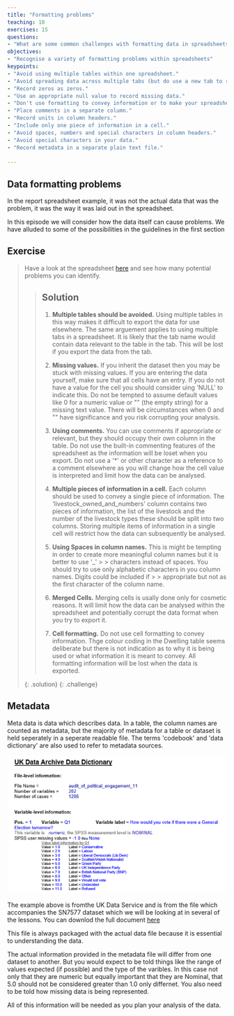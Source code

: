 ```yaml
---
title: "Formatting problems"
teaching: 10
exercises: 15
questions:
- "What are some common challenges with formatting data in spreadsheets and how can we avoid them?"
objectives:
- "Recognise a variety of formatting problems within spreadsheets"
keypoints:
- "Avoid using multiple tables within one spreadsheet."
- "Avoid spreading data across multiple tabs (but do use a new tab to record data cleaning or manipulations)."
- "Record zeros as zeros."
- "Use an appropriate null value to record missing data."
- "Don't use formatting to convey information or to make your spreadsheet look pretty."
- "Place comments in a separate column."
- "Record units in column headers."
- "Include only one piece of information in a cell."
- "Avoid spaces, numbers and special characters in column headers."
- "Avoid special characters in your data."
- "Record metadata in a separate plain text file."

---
```

## Data formatting problems

In the report spreadsheet example, it was not the actual data that was the problem, it was the way it was laid out 
in the spreadsheet.

In this episode we will consider how the data itself can cause problems. 
We have alluded to some of the possibilities in the guidelines in the first section

## Exercise 
> 
> Have a look at the spreadsheet [here](../data/SAFI_results_2.xlsx) and
> see how many potential problems you can identify.
> 
> > ## Solution
> > 
> > 1. **Multiple tables should be avoided.** Using multiple tables in this way makes it difficult to export the data for use elsewhere. The same arguement applies to using multiple tabs in a spreadsheet. It is likely that the tab name would contain data relevant to the table in the tab. This will be lost if you export the data from the tab.
> > 
> > 2. **Missing values.** If you inherit the dataset then you may be stuck with missing values. If you are entering the data yourself, make sure that all cells have an entry. If you do not have a value for the cell you should consider uing 'NULL' to indicate this. Do not be tempted to assume default values like 0 for a numeric value or "" (the empty string) for a missing text value. There will be circumstances when 0 and "" have significance and you risk corrupting your analysis.
> > 
> > 3. **Using comments.** You can use comments if appropriate or relevant, but they should occupy their own column in the table. Do not use the built-in commenting features of the spreadsheet as the information will be loset when you export. Do not use a '*' or other character as a reference to a comment elsewhere as you will change how the cell value is interpreted and limit how the data can be analysed.
> > 
> > 4. **Multiple pieces of information in a cell.** Each column should be used to convey a single piece of information. The 'livestock_owned_and_numbers' column contains two pieces of information, the list of the livestock and the number of the livestock types these should be split into two columns. Storing multiple items of information in a single cell will restrict how the data can subsequently be analysed.
> > 
> > 5. **Using Spaces in column names.** This is might be tempting in order to create more meaningful column names but it is better to use '_' > > characters instead of spaces. You should try to use only alphabetic characters in you column names. Digits could be included if > > appropriate but not as the first character of the column name. 
> > 
> > 6. **Merged Cells.** Merging cells is usally done only for cosmetic reasons. It will limit how the data can be analysed within the spreadsheet and potentially corrupt the data format when you try to export it.
> > 
> > 7. **Cell formatting.** Do not use cell formatting to convey information. Thge colour coding in the Dwelling table seems deliberate but there is not indication as to why it is being used or what information it is meant to convey. All formatting information will be lost when the data is exported.
> > 
> {: .solution}
{: .challenge}

## Metadata

Meta data is data which describes data. In a table, the column names are counted as metadata, but the majority of metadata for a table or dataset is held seperately in a seperate readable file. The terms 'codebook' and 'data dictionary' are also used to refer to metadata sources.


![Metatdata example](../fig/Spreadsheets_metadata_01.png)

The example above is fromthe UK Data Service and is from the file which accompanies the SN7577 dataset which we will be looking at in several of the lessons. You can downlod the full document [here](../data/audit_of_political_engagement_11_ukda_data_dictionary.rtf) 

This file is always packaged with the actual data file because it is essential to understanding the data. 

The actual information provided in the metadata file will differ from one dataset to another. But you would expect to be told things like the range of values expected (if possible) and the type of the varibles. In this case not only that they are numeric but equally important that they are Nominal, that 5.0 should not be considered greater than 1.0 only differnet. You also need to be told how missing data is being represented.

All of this information will be needed as you plan your analysis of the data.


